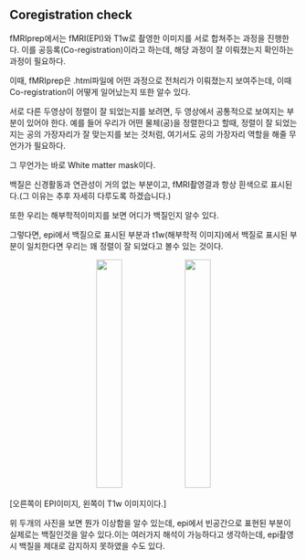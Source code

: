 ## Coregistration check

fMRIprep에서는 fMRI(EPI)와 T1w로 촬영한 이미지를 서로 합쳐주는 과정을 진행한다. 이를 공등록(Co-registration)이라고 하는데, 해당 과정이 잘 이뤄졌는지 확인하는 과정이 필요하다.

이때, fMRIprep은 .html파일에 어떤 과정으로 전처리가 이뤄졌는지 보여주는데, 이때 Co-registration이 어떻게 일어났는지 또한 알수 있다.

서로 다른 두영상이 정렬이 잘 되었는지를 보려면, 두 영상에서 공통적으로 보여지는 부분이 있어야 한다. 예를 들어 우리가 어떤 물체(공)을 정렬한다고 할때, 정렬이 잘 되었는지는 공의 가장자리가 잘 맞는지를 보는 것처럼, 여기서도 공의 가장자리 역할을 해줄 무언가가 필요하다.

그 무언가는 바로 White matter mask이다.

백질은 신경활동과 연관성이 거의 없는 부분이고, fMRI촬영결과 항상 흰색으로 표시된다.(그 이유는 추후 자세히 다루도록 하겠습니다.)

또한 우리는 해부학적이미지를 보면 어디가 백질인지 알수 있다.

그렇다면, epi에서 백질으로 표시된 부분과 t1w(해부학적 이미지)에서 백질로 표시된 부분이 일치한다면 우리는 꽤 정렬이 잘 되었다고 볼수 있는 것이다.


<div align = "center">
  <img src ="https://github.com/user-attachments/assets/9297db42-427b-4530-8b29-ef085da794c7" width = "30%" height = "400px">  
  <img src = "https://github.com/user-attachments/assets/21dec3cb-8bed-4ba3-9591-8e22f2026aae" width = "30%" height = "400px">
</div>

[오른쪽이 EPI이미지, 왼쪽이 T1w 이미지이다.]

위 두개의 사진을 보면 뭔가 이상함을 알수 있는데, epi에서 빈공간으로 표현된 부분이 실제로는 백질인것을 알수 있다.이는 여러가지 해석이 가능하다고 생각하는데, epi촬영시 백질을 제대로 감지하지 못하였을 수도 있다.





